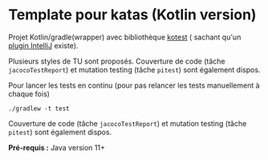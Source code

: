 # Template pour katas (Kotlin version)

Projet Kotlin/gradle(wrapper) avec bibliothèque [kotest](https://kotest.io) ( sachant qu'un [plugin IntelliJ](https://plugins.jetbrains.com/plugin/14080-kotest) existe).

Plusieurs styles de TU sont proposés. Couverture de code (tâche `jacocoTestReport`) et mutation testing (tâche `pitest`) sont également dispos.

Pour lancer les tests en continu (pour pas relancer les tests manuellement à chaque fois)
```shell
./gradlew -t test
```

Couverture de code (tâche `jacocoTestReport`) et mutation testing (tâche `pitest`) sont également dispos.

**Pré-requis :** Java version 11+